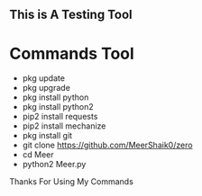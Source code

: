 ## This is A Testing Tool


# Commands Tool

* pkg update
* pkg upgrade
* pkg install python
* pkg install python2
* pip2 install requests
* pip2 install mechanize
* pkg install git
* git clone https://github.com/MeerShaik0/zero
* cd Meer
* python2 Meer.py

Thanks For Using My Commands
